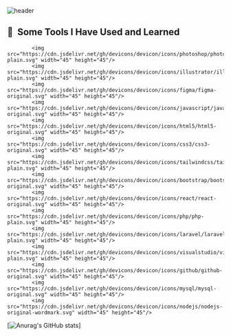 ![header](https://capsule-render.vercel.app/api?type=waving&color=0:32519b,100:465c99&height=120&section=header&text=Hello%20I'M%20David%20Lorent&fontSize=50&fontColor=ffffff&animation=fadeIn)


<!--
**zowlou/zowlou** is a ✨ _special_ ✨ repository because its `README.md` (this file) appears on your GitHub profile.

Here are some ideas to get you started:

- 🔭 I’m currently working on ...
- 🌱 I’m currently learning ...
- 👯 I’m looking to collaborate on ...
- 🤔 I’m looking for help with ...
- 💬 Ask me about ...
- 📫 How to reach me: ...
- 😄 Pronouns: ...
- ⚡ Fun fact: ...
-->

<h2> 🚀 &nbsp;Some Tools I Have Used and Learned</h2>
<p align="left">

            <img src="https://cdn.jsdelivr.net/gh/devicons/devicon/icons/photoshop/photoshop-plain.svg" width="45" height="45"/>          
            <img src="https://cdn.jsdelivr.net/gh/devicons/devicon/icons/illustrator/illustrator-plain.svg" width="45" height="45"/>          
            <img src="https://cdn.jsdelivr.net/gh/devicons/devicon/icons/figma/figma-original.svg" width="45" height="45"/>          
            <img src="https://cdn.jsdelivr.net/gh/devicons/devicon/icons/javascript/javascript-original.svg" width="45" height="45"/>
            <img src="https://cdn.jsdelivr.net/gh/devicons/devicon/icons/html5/html5-original.svg" width="45" height="45"/>
            <img src="https://cdn.jsdelivr.net/gh/devicons/devicon/icons/css3/css3-original.svg" width="45" height="45"/>          
            <img src="https://cdn.jsdelivr.net/gh/devicons/devicon/icons/tailwindcss/tailwindcss-plain.svg" width="45" height="45"/>
            <img src="https://cdn.jsdelivr.net/gh/devicons/devicon/icons/bootstrap/bootstrap-original.svg" width="45" height="45"/>          
            <img src="https://cdn.jsdelivr.net/gh/devicons/devicon/icons/react/react-original.svg" width="45" height="45"/>          
            <img src="https://cdn.jsdelivr.net/gh/devicons/devicon/icons/php/php-plain.svg" width="45" height="45"/>     
            <img src="https://cdn.jsdelivr.net/gh/devicons/devicon/icons/laravel/laravel-plain.svg" width="45" height="45"/>
            <img src="https://cdn.jsdelivr.net/gh/devicons/devicon/icons/visualstudio/visualstudio-plain.svg" width="45" height="45"/>
            <img src="https://cdn.jsdelivr.net/gh/devicons/devicon/icons/github/github-original.svg" width="45" height="45"/>
            <img src="https://cdn.jsdelivr.net/gh/devicons/devicon/icons/mysql/mysql-original.svg" width="45" height="45"/>
            <img src="https://cdn.jsdelivr.net/gh/devicons/devicon/icons/nodejs/nodejs-original-wordmark.svg" width="45" height="45"/>
          
          

</p>


[![Anurag's GitHub stats](https://github-readme-stats.vercel.app/api?username=zowlou)]
          
